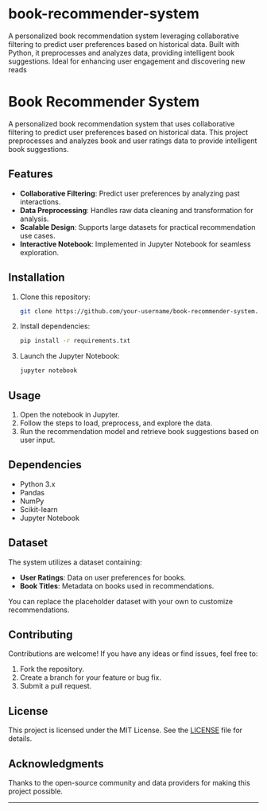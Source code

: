 # book-recommender-system
A personalized book recommendation system leveraging collaborative filtering to predict user preferences based on historical data. Built with Python, it preprocesses and analyzes data, providing intelligent book suggestions. Ideal for enhancing user engagement and discovering new reads

# Book Recommender System

A personalized book recommendation system that uses collaborative filtering to predict user preferences based on historical data. This project preprocesses and analyzes book and user ratings data to provide intelligent book suggestions.

## Features
- **Collaborative Filtering**: Predict user preferences by analyzing past interactions.
- **Data Preprocessing**: Handles raw data cleaning and transformation for analysis.
- **Scalable Design**: Supports large datasets for practical recommendation use cases.
- **Interactive Notebook**: Implemented in Jupyter Notebook for seamless exploration.

## Installation
1. Clone this repository:
   ```bash
   git clone https://github.com/your-username/book-recommender-system.git
   ```
2. Install dependencies:
   ```bash
   pip install -r requirements.txt
   ```
3. Launch the Jupyter Notebook:
   ```bash
   jupyter notebook
   ```

## Usage
1. Open the notebook in Jupyter.
2. Follow the steps to load, preprocess, and explore the data.
3. Run the recommendation model and retrieve book suggestions based on user input.

## Dependencies
- Python 3.x
- Pandas
- NumPy
- Scikit-learn
- Jupyter Notebook

## Dataset
The system utilizes a dataset containing:
- **User Ratings**: Data on user preferences for books.
- **Book Titles**: Metadata on books used in recommendations.

You can replace the placeholder dataset with your own to customize recommendations.

## Contributing
Contributions are welcome! If you have any ideas or find issues, feel free to:
1. Fork the repository.
2. Create a branch for your feature or bug fix.
3. Submit a pull request.

## License
This project is licensed under the MIT License. See the [LICENSE](LICENSE) file for details.

## Acknowledgments
Thanks to the open-source community and data providers for making this project possible.

---

